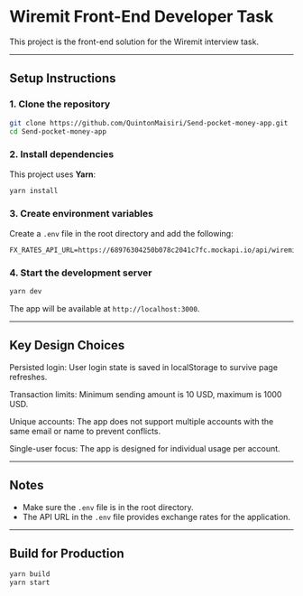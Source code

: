 # Wiremit Front-End Developer Task

This project is the front-end solution for the Wiremit interview task.

---

## **Setup Instructions**

### 1. Clone the repository

```bash
git clone https://github.com/QuintonMaisiri/Send-pocket-money-app.git
cd Send-pocket-money-app
```

### 2. Install dependencies

This project uses **Yarn**:

```bash
yarn install
```

### 3. Create environment variables

Create a `.env` file in the root directory and add the following:

```env
FX_RATES_API_URL=https://68976304250b078c2041c7fc.mockapi.io/api/wiremit/InterviewAPIS
```

### 4. Start the development server

```bash
yarn dev
```
The app will be available at `http://localhost:3000`.

---
## **Key Design Choices**

Persisted login: User login state is saved in localStorage to survive page refreshes.

Transaction limits: Minimum sending amount is 10 USD, maximum is 1000 USD.

Unique accounts: The app does not support multiple accounts with the same email or name to prevent conflicts.

Single-user focus: The app is designed for individual usage per account.

---


## **Notes**

* Make sure the `.env` file is in the root directory.
* The API URL in the `.env` file provides exchange rates for the application.

---

## **Build for Production**

```bash
yarn build
yarn start
```

